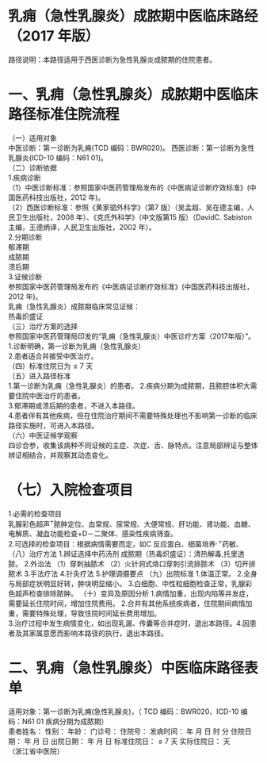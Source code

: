 # 乳痈（急性乳腺炎）成脓期中医临床路经  （2017 年版）  
路径说明：本路径适用于西医诊断为急性乳腺炎成脓期的住院患者。  
# 一、乳痈（急性乳腺炎）成脓期中医临床路径标准住院流程  
（一）适用对象  
中医诊断：第一诊断为乳痈(TCD 编码：BWR020)。 西医诊断：第一诊断为急性乳腺炎(ICD-10 编码：N61 01)。  
（二）诊断依据  
1.疾病诊断  
（1）中医诊断标准：参照国家中医药管理局发布的《中医病证诊断疗效标准》(中国医药科技出版社，2012 年)。  
（2）西医诊断标准：参照《黄家驷外科学》（第7 版）（吴孟超、吴在德主编，人民卫生出版社，2008 年）、《克氏外科学》（中文版第15 版）（DavidC. Sabiston 主编，王德炳译，人民卫生出版社，2002 年）。  
2.分期诊断  
郁滞期  
成脓期  
溃后期  
3.证候诊断  
参照国家中医药管理局发布的《中医病证诊断疗效标准》(中国医药科技出版社，2012 年)。  
乳痈（急性乳腺炎）成脓期临床常见证候：  
热毒炽盛证  
（三）治疗方案的选择  
参照国家中医药管理局印发的“乳痈（急性乳腺炎）中医诊疗方案（2017年版）”。  
1.诊断明确，第一诊断为乳痈（急性乳腺炎）  
2.患者适合并接受中医治疗。  
（四）标准住院日为${\leqslant}7$ 天  
（五）进入路径标准  
1.第一诊断为乳痈（急性乳腺炎）的患者。 2.疾病分期为成脓期，且脓腔体积大需要住院中医治疗的患者。  
3.郁滞期或溃后期的患者，不进入本路径。  
4.患者伴有其他疾病，但在住院治疗期间不需要特殊处理也不影响第一诊断的临床路径实施时，可进入本路径。  
（六）中医证候学观察  
四诊合参，收集该病种不同证候的主症、次症、舌、脉特点。注意局部辨证与整体辨证相结合，并观察其动态变化。  
# （七）入院检查项目  
1.必需的检查项目  
乳腺彩色超声$^+$脓肿定位、血常规、尿常规、大便常规、肝功能、肾功能、血糖、电解质、凝血功能检查$+\mathrm{D}$－二聚体、感染性疾病筛查。  
2.可选择的检查项目：根据病情需要而定，如C 反应蛋白、细菌培养$^{,+}$药敏、  
（八）治疗方法 1.辨证选择中药汤剂  成脓期（热毒炽盛证）：清热解毒,托里透脓。 2.外治法 （1）穿刺抽脓术 （2）火针洞式烙口穿刺引流排脓术  （3）切开排脓术 3.手法疗法  4.针灸疗法 5.护理调摄要点 （九）出院标准 1.体温正常。 2.全身与局部症状明显好转，肿块明显缩小。 3.白细胞、中性粒细胞检查正常，乳腺彩色超声检查排除脓肿。 （十）变异及原因分析 1.病情加重，出现内陷等并发症，需要延长住院时间，增加住院费用。 2.合并有其他系统疾病者，住院期间病情加重，需要特殊处理，导致住院时间延长费用增加。  
3.治疗过程中发生病情变化，如出现乳漏、传囊等合并症时，退出本路径。4.因患者及其家属意愿而影响本路径的执行，退出本路径。  
# 二、乳痈（急性乳腺炎）中医临床路径表单  
适用对象：第一诊断为乳痈(急性乳腺炎)，（ TCD 编码：BWR020、ICD-10 编码：N61 01 疾病分期为成脓期）  
患者姓名：          性别：    年龄：    门诊号：         住院号：            发病时间：   年  月  日  时  分  住院日期：   年  月  日 出院日期：   年  月   日 标准住院日：${\leqslant}7$ 天                实际住院日：    天  
（浙江省中医院）  